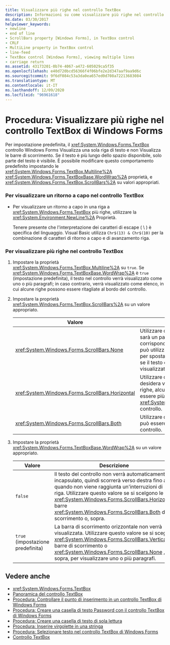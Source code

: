 ```yaml
---
title: Visualizzare più righe nel controllo TextBox
description: Informazioni su come visualizzare più righe nel controllo TextBox Windows Forms impostando le proprietà Multiline, WordWrap e ScrollBars.
ms.date: 03/30/2017
helpviewer_keywords:
- newline
- end of line
- ScrollBars property [Windows Forms], in TextBox control
- CRLF
- MultiLine property in TextBox control
- line-feed
- TextBox control [Windows Forms], viewing multiple lines
- carriage return
ms.assetid: 43173201-0b74-4067-a472-605029ca5f35
ms.openlocfilehash: e40d720bcd56366f4f06bfe2e2d347aaf9aa9d6c
ms.sourcegitcommit: 9f6df084c53a3da0ea657ed0d708a72213683084
ms.translationtype: MT
ms.contentlocale: it-IT
ms.lasthandoff: 12/09/2020
ms.locfileid: "96961618"
---
```

# <a name="how-to-view-multiple-lines-in-the-windows-forms-textbox-control"></a>Procedura: Visualizzare più righe nel controllo TextBox di Windows Forms
Per impostazione predefinita, il <xref:System.Windows.Forms.TextBox> controllo Windows Forms Visualizza una sola riga di testo e non Visualizza le barre di scorrimento. Se il testo è più lungo dello spazio disponibile, solo parte del testo è visibile. È possibile modificare questo comportamento predefinito impostando le <xref:System.Windows.Forms.TextBox.Multiline%2A> <xref:System.Windows.Forms.TextBoxBase.WordWrap%2A> proprietà, e <xref:System.Windows.Forms.TextBox.ScrollBars%2A> su valori appropriati.  
  
### <a name="to-display-a-carriage-return-in-the-textbox-control"></a>Per visualizzare un ritorno a capo nel controllo TextBox  
  
- Per visualizzare un ritorno a capo in una riga a <xref:System.Windows.Forms.TextBox> più righe, utilizzare la <xref:System.Environment.NewLine%2A> Proprietà.  
  
     Tenere presente che l'interpretazione dei caratteri di escape ( \\ ) è specifica del linguaggio. Visual Basic utilizza `Chr$(13) & Chr$(10)` per la combinazione di caratteri di ritorno a capo e di avanzamento riga.  
  
### <a name="to-view-multiple-lines-in-the-textbox-control"></a>Per visualizzare più righe nel controllo TextBox  
  
1. Impostare la proprietà <xref:System.Windows.Forms.TextBox.Multiline%2A> su `true`. Se <xref:System.Windows.Forms.TextBoxBase.WordWrap%2A> è `true` (impostazione predefinita), il testo nel controllo verrà visualizzato come uno o più paragrafi; in caso contrario, verrà visualizzato come elenco, in cui alcune righe possono essere ritagliate al bordo del controllo.  
  
2. Impostare la proprietà <xref:System.Windows.Forms.TextBox.ScrollBars%2A> su un valore appropriato.  
  
    |Valore|Descrizione|  
    |-----------|-----------------|  
    |<xref:System.Windows.Forms.ScrollBars.None>|Utilizzare questo valore se il testo sarà un paragrafo che quasi sempre corrisponde al controllo. L'utente può utilizzare il puntatore del mouse per spostarsi all'interno del controllo se il testo è troppo lungo per essere visualizzato in una sola volta.|  
    |<xref:System.Windows.Forms.ScrollBars.Horizontal>|Utilizzare questo valore se si desidera visualizzare un elenco di righe, alcune delle quali possono essere più lunghe della larghezza del <xref:System.Windows.Forms.TextBox> controllo.|  
    |<xref:System.Windows.Forms.ScrollBars.Both>|Utilizzare questo valore se l'elenco può essere più lungo dell'altezza del controllo.|  
  
3. Impostare la proprietà <xref:System.Windows.Forms.TextBoxBase.WordWrap%2A> su un valore appropriato.  
  
    |Valore|Descrizione|  
    |-----------|-----------------|  
    |`false`|Il testo del controllo non verrà automaticamente incapsulato, quindi scorrerà verso destra fino a quando non viene raggiunta un'interruzioni di riga. Utilizzare questo valore se si scelgono le <xref:System.Windows.Forms.ScrollBars.Horizontal> barre <xref:System.Windows.Forms.ScrollBars.Both> di scorrimento o, sopra.|  
    |`true` (impostazione predefinita)|La barra di scorrimento orizzontale non verrà visualizzata. Utilizzare questo valore se si sceglie <xref:System.Windows.Forms.ScrollBars.Vertical> barre di scorrimento o <xref:System.Windows.Forms.ScrollBars.None> , sopra, per visualizzare uno o più paragrafi.|  
  
## <a name="see-also"></a>Vedere anche

- <xref:System.Windows.Forms.TextBox>
- [Panoramica del controllo TextBox](textbox-control-overview-windows-forms.md)
- [Procedura: Controllare il punto di inserimento in un controllo TextBox di Windows Forms](how-to-control-the-insertion-point-in-a-windows-forms-textbox-control.md)
- [Procedura: Creare una casella di testo Password con il controllo TextBox di Windows Forms](how-to-create-a-password-text-box-with-the-windows-forms-textbox-control.md)
- [Procedura: Creare una casella di testo di sola lettura](how-to-create-a-read-only-text-box-windows-forms.md)
- [Procedura: Inserire virgolette in una stringa](how-to-put-quotation-marks-in-a-string-windows-forms.md)
- [Procedura: Selezionare testo nel controllo TextBox di Windows Forms](how-to-select-text-in-the-windows-forms-textbox-control.md)
- [Controllo TextBox](textbox-control-windows-forms.md)
